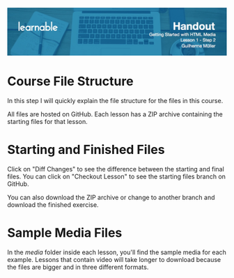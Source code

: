 ![](headings/lesson_1.2.jpg)

# Course File Structure

In this step I will quickly explain the file structure for the files in this course.

All files are hosted on GitHub. Each lesson has a ZIP archive containing the starting files for that lesson.

# Starting and Finished Files

Click on "Diff Changes" to see the difference between the starting and final files. You can click on "Checkout Lesson" to see the starting files branch on GitHub.

You can also download the ZIP archive or change to another branch and download the finished exercise.

# Sample Media Files

In the *media* folder inside each lesson, you'll find the sample media for each example. Lessons that contain video will take longer to download because the files are bigger and in three different formats.
